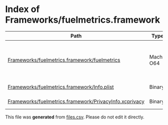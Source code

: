 # Index of Frameworks/fuelmetrics.framework

| Path | Type | Size | Format | Language | DiE Info | Notes | Hash |
| --- | --- | --- | --- | --- | --- | --- | --- |
| [Frameworks/fuelmetrics.framework/fuelmetrics](./Frameworks/fuelmetrics.framework/fuelmetrics) | Mach-O64 | 1778688 |  |  | Operation system: iOS(11.0.0)[ARM64, 64-bit, DYLIB] |  | 37ae9e945e290323f2916992b42dc9c74a9b1e56b5fe6d952df8e67d88036fa8 |
| [Frameworks/fuelmetrics.framework/Info.plist](./Frameworks/fuelmetrics.framework/Info.plist) | Binary | 1376 | plain text[LF] | XML(1.0) |  |  | 03c2944b9a454fde541c8417e3a9d14bde596d63e692b136460fff6dc2d6760b |
| [Frameworks/fuelmetrics.framework/PrivacyInfo.xcprivacy](./Frameworks/fuelmetrics.framework/PrivacyInfo.xcprivacy) | Binary | 680 | plain text[LF] | XML(1.0) |  |  | 97f0a849f40ead60c2f1ed5e28dd0c15edbe90455ca5cd37515d50bf56fc66a3 |


This file was **generated** from [files.csv](../../../../../../../../../../files.csv). Please do not edit it directly.
